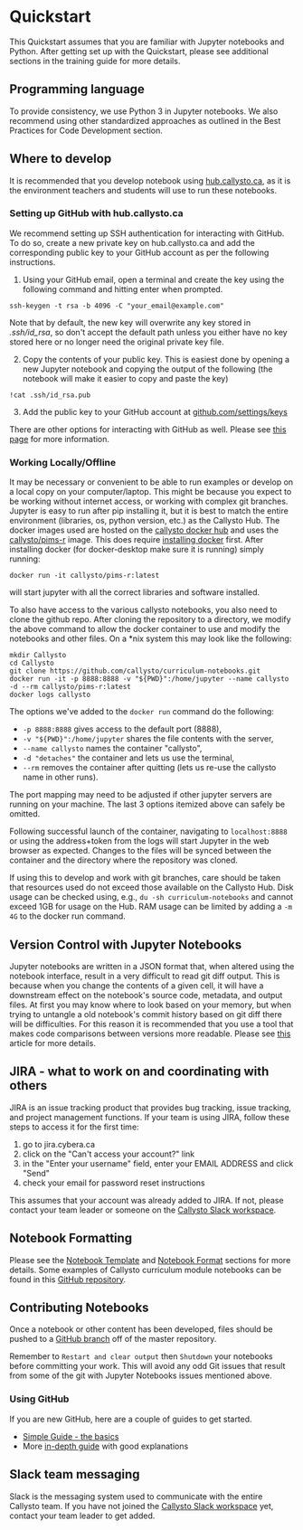 # Quickstart

This Quickstart assumes that you are familiar with Jupyter notebooks and Python. After getting set up with the Quickstart, please see additional sections in the training guide for more details.

## Programming language
To provide consistency, we use Python 3 in Jupyter notebooks. We also recommend using other standardized approaches as outlined in the Best Practices for Code Development section.

## Where to develop
It is recommended that you develop notebook using [hub.callysto.ca](https://hub.callysto.ca), as it is the environment teachers and students will use to run these notebooks.

### Setting up GitHub with hub.callysto.ca
We recommend setting up SSH authentication for interacting with GitHub. To do so, create a new private key on hub.callysto.ca and add the corresponding public key to your GitHub account as per the following instructions.

1. Using your GitHub email, open a terminal and create the key using the following command and hitting enter when prompted.
```
ssh-keygen -t rsa -b 4096 -C "your_email@example.com"
```
Note that by default, the new key will overwrite any key stored in *.ssh/id_rsa*, so don't accept the default path unless you either have no key stored here or no longer need the original private key file.

2. Copy the contents of your public key. This is easiest done by opening a new Jupyter notebook and copying the output of the following (the notebook will make it easier to copy and paste the key)
```
!cat .ssh/id_rsa.pub
```
3. Add the public key to your GitHub account at [github.com/settings/keys](https://github.com/settings/keys)  

There are other options for interacting with GitHub as well. Please see [this page](https://developer.github.com/v3/guides/managing-deploy-keys/) for more information.

### Working Locally/Offline
It may be necessary or convenient to be able to run examples or develop on a local copy on your computer/laptop. This might be because you expect to be working without internet access, 
or working with complex git branches. Jupyter is easy to run after pip installing it, but it is best to match the entire environment (libraries, os, python version, etc.) 
as the Callysto Hub. The docker images used are hosted on the [callysto docker hub](https://hub.docker.com/u/callysto) and uses the [callysto/pims-r](https://hub.docker.com/r/callysto/pims-r/tags) 
image. This does require [installing docker](https://docs.docker.com/get-docker/) first. After installing docker (for docker-desktop make sure it is running) simply running:
```
docker run -it callysto/pims-r:latest
```
will start jupyter with all the correct libraries and software installed.

To also have access to the various callysto notebooks, you also need to clone the github repo. After cloning the repository to a directory, we modify 
the above command to allow the docker container to use and modify the notebooks and other files. On a *nix system this may look like the following:
```
mkdir Callysto
cd Callysto
git clone https://github.com/callysto/curriculum-notebooks.git
docker run -it -p 8888:8888 -v "${PWD}":/home/jupyter --name callysto -d --rm callysto/pims-r:latest
docker logs callysto
```
The options we've added to the `docker run` command do the following:
 - `-p 8888:8888` gives access to the default port (8888),
 - `-v "${PWD}":/home/jupyter` shares the file contents with the server,
 - `--name callysto` names the container "callysto",
 - `-d "detaches"` the container and lets us use the terminal,
 - `--rm` removes the container after quitting (lets us re-use the callysto name in other runs).

The port mapping may need to be adjusted if other jupyter servers are running on 
your machine. The last 3 options itemized above can safely be omitted.

Following successful launch of the container, navigating to `localhost:8888` or using the
address+token from the logs will start Jupyter in the web browser as expected. Changes
to the files will be synced between the container and the directory where the repository was 
cloned. 

If using this to develop and work with git branches, 
care should be taken that resources used do not exceed 
those available on the Callysto Hub. Disk usage can be checked using, e.g., `du -sh curriculum-notebooks` and cannot exceed 1GB for 
usage on the Hub. RAM usage can be limited by adding a `-m 4G` to the docker 
run command. 

## Version Control with Jupyter Notebooks
Jupyter notebooks are written in a JSON format that, when altered using the notebook interface, result in a very difficult to read git diff output. This is because when you change the contents of a given cell, it will have a downstream effect on the notebook's source code, metadata, and output files. At first you may know where to look based on your memory, but when trying to untangle a old notebook's commit history based on git diff there will be difficulties. For this reason it is recommended that you use a tool that makes code comparisons between versions more readable. Please see [this](https://nextjournal.com/schmudde/how-to-version-control-jupyter) article for more details.

## JIRA - what to work on and coordinating with others
JIRA is an issue tracking product that provides bug tracking, issue tracking, and project management functions. If your team is using JIRA, follow these steps to access it for the first time:  
1. go to jira.cybera.ca  
2. click on the "Can't access your account?" link  
3. in the "Enter your username" field, enter your EMAIL ADDRESS and click "Send"  
4. check your email for password reset instructions

This assumes that your account was already added to JIRA. If not, please contact your team leader or someone on the [Callysto Slack workspace](https://callysto.slack.com).

## Notebook Formatting
Please see the [Notebook Template](notebook_template.md) and [Notebook Format](NotebookFormat.md) sections for more details. Some examples of Callysto curriculum module notebooks can be found in this [GitHub repository](https://github.com/callysto/curriculum-notebooks).

## Contributing Notebooks
Once a notebook or other content has been developed, files should be pushed to a [GitHub branch](https://help.github.com/en/github/collaborating-with-issues-and-pull-requests/creating-and-deleting-branches-within-your-repository) off of the master repository.

Remember to `Restart and clear output` then `Shutdown` your notebooks before committing your work. This will avoid any odd Git issues that result from some of the git with Jupyter Notebooks issues mentioned above.  

### Using GitHub
If you are new GitHub, here are a couple of guides to get started.

* [Simple Guide - the basics](http://rogerdudler.github.io/git-guide/)
* More [in-depth guide](https://www.atlassian.com/git/tutorials/what-is-version-control) with good explanations

## Slack team messaging
Slack is the messaging system used to communicate with the entire Callysto team. If you have not joined the [Callysto Slack workspace](https://callysto.slack.com) yet, contact your team leader to get added.
